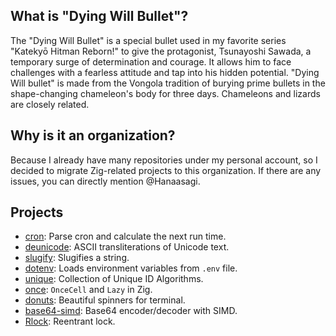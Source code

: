 ## What is "Dying Will Bullet"?

The "Dying Will Bullet" is a special bullet used in my favorite series "Katekyō Hitman Reborn!"
to give the protagonist, Tsunayoshi Sawada, a temporary surge of determination and courage.
It allows him to face challenges with a fearless attitude and tap into his hidden potential.
"Dying Will bullet" is made from the Vongola tradition of burying prime bullets in the
shape-changing chameleon's body for three days. Chameleons and lizards are closely related.

## Why is it an organization?

Because I already have many repositories under my personal account,
so I decided to migrate Zig-related projects to this organization.
If there are any issues, you can directly mention @Hanaasagi.

## Projects

- [cron](https://github.com/dying-will-bullet/cron): Parse cron and calculate the next run time.
- [deunicode](https://github.com/dying-will-bullet/deunicode): ASCII transliterations of Unicode text.
- [slugify](https://github.com/dying-will-bullet/slugify): Slugifies a string.
- [dotenv](https://github.com/dying-will-bullet/dotenv): Loads environment variables from `.env` file.
- [unique](https://github.com/dying-will-bullet/unique): Collection of Unique ID Algorithms.
- [once](https://github.com/dying-will-bullet/once):  `OnceCell` and `Lazy` in Zig.
- [donuts](https://github.com/dying-will-bullet/donuts): Beautiful spinners for terminal.
- [base64-simd](https://github.com/dying-will-bullet/base64-simd): Base64 encoder/decoder with SIMD.
- [Rlock](https://github.com/dying-will-bullet/RLock):  Reentrant lock.
